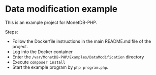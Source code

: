 Data modification example
=========================

This is an example project for MonetDB-PHP.

Steps:

- Follow the Dockerfile instructions in the main README.md file of the project.
- Log into the Docker container
- Enter the `/var/MonetDB-PHP/Examples/DataModification` directory
- Execute `composer install`
- Start the example program by `php program.php`.
